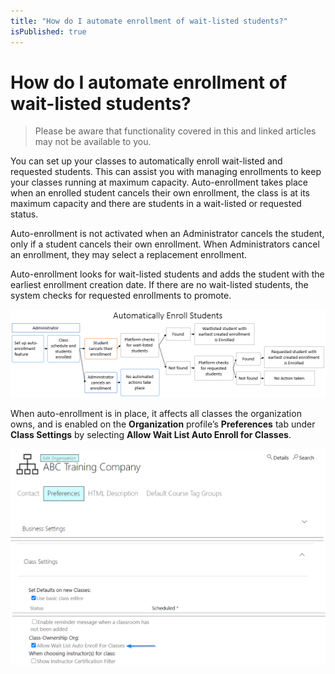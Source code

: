 ```yaml
---
title: "How do I automate enrollment of wait-listed students?"
isPublished: true
---
```


# How do I automate enrollment of wait-listed students?

> Please be aware that functionality covered in this and linked articles may not be available to you.

You can set up your classes to automatically enroll wait-listed and requested students. This can assist you with managing enrollments to keep your classes running at maximum capacity. Auto-enrollment takes place when an enrolled student cancels their own enrollment, the class is at its maximum capacity and there are students in a wait-listed or requested status.  

Auto-enrollment is not activated when an Administrator cancels the student, only if a student cancels their own enrollment. When Administrators cancel an enrollment, they may select a replacement enrollment.

Auto-enrollment looks for wait-listed students and adds the student with the earliest enrollment creation date. If there are no wait-listed students, the system checks for requested enrollments to promote. 

![](/tms/images/auto-enroll-diagram.png)

When auto-enrollment is in place, it affects all classes the organization owns, and is enabled on the **Organization** profile’s **Preferences** tab under **Class Settings** by selecting **Allow Wait List Auto Enroll for Classes**. 

![](/tms/images/org-autoenroll-waitlist-setting.png)

